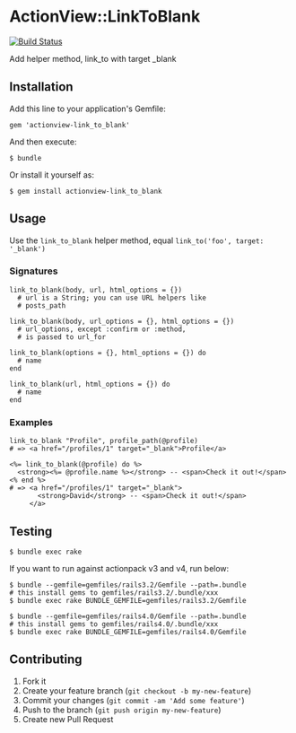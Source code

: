 # ActionView::LinkToBlank

[![Build Status](https://api.travis-ci.org/sanemat/actionview-link_to_blank.png?branch=master)](https://travis-ci.org/sanemat/actionview-link_to_blank)

Add helper method, link_to with target _blank

## Installation

Add this line to your application's Gemfile:

    gem 'actionview-link_to_blank'

And then execute:

    $ bundle

Or install it yourself as:

    $ gem install actionview-link_to_blank

## Usage

Use the `link_to_blank` helper method, equal `link_to('foo', target: '_blank')`

### Signatures

    link_to_blank(body, url, html_options = {})
      # url is a String; you can use URL helpers like
      # posts_path

    link_to_blank(body, url_options = {}, html_options = {})
      # url_options, except :confirm or :method,
      # is passed to url_for

    link_to_blank(options = {}, html_options = {}) do
      # name
    end

    link_to_blank(url, html_options = {}) do
      # name
    end

### Examples

    link_to_blank "Profile", profile_path(@profile)
    # => <a href="/profiles/1" target="_blank">Profile</a>

    <%= link_to_blank(@profile) do %>
      <strong><%= @profile.name %></strong> -- <span>Check it out!</span>
    <% end %>
    # => <a href="/profiles/1" target="_blank">
           <strong>David</strong> -- <span>Check it out!</span>
         </a>

## Testing

    $ bundle exec rake

If you want to run against actionpack v3 and v4, run below:

    $ bundle --gemfile=gemfiles/rails3.2/Gemfile --path=.bundle
    # this install gems to gemfiles/rails3.2/.bundle/xxx
    $ bundle exec rake BUNDLE_GEMFILE=gemfiles/rails3.2/Gemfile

    $ bundle --gemfile=gemfiles/rails4.0/Gemfile --path=.bundle
    # this install gems to gemfiles/rails4.0/.bundle/xxx
    $ bundle exec rake BUNDLE_GEMFILE=gemfiles/rails4.0/Gemfile

## Contributing

1. Fork it
2. Create your feature branch (`git checkout -b my-new-feature`)
3. Commit your changes (`git commit -am 'Add some feature'`)
4. Push to the branch (`git push origin my-new-feature`)
5. Create new Pull Request
